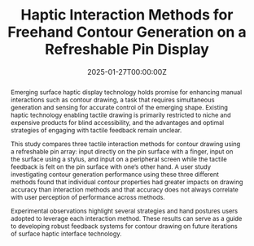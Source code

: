 ---
title: "Haptic Interaction Methods for Freehand Contour Generation on a Refreshable Pin Display"
authors:
- MacKenzie Harnett
- Amanda K. Lacy
- admin
- Rebecca F. Friesen
author_notes:
# - "Equal contribution"
# - "Equal contribution"
date: "2025-01-27T00:00:00Z"
doi: "https://doi.org/10.1115/1.4067417"

# Schedule page publish date (NOT publication's date).
publishDate: "2025-01-27"

# Publication type.
# Accepts a single type but formatted as a YAML list (for Hugo requirements).
# Enter a publication type from the CSL standard.
publication_types: ["article-journal"]

# Publication name and optional abbreviated publication name.
publication: "ASME Journal of Computing and Information Science in Engineering. Mar 2025, 25(3): 031003"
publication_short: "ASME JCISE"

abstract: |
  Emerging surface haptic display technology holds promise for enhancing manual interactions such as contour drawing, a task that requires simultaneous generation and sensing for accurate control of the emerging shape. Existing haptic technology enabling tactile drawing is primarily restricted to niche and expensive products for blind accessibility, and the advantages and optimal strategies of engaging with tactile feedback remain unclear.
  
  This study compares three tactile interaction methods for contour drawing using a refreshable pin array: input directly on the pin surface with a finger, input on the surface using a stylus, and input on a peripheral screen while the tactile feedback is felt on the pin surface with one’s other hand. A user study investigating contour generation performance using these three different methods found that individual contour properties had greater impacts on drawing accuracy than interaction methods and that accuracy does not always correlate with user perception of performance across methods. 
  
  Experimental observations highlight several strategies and hand postures users adopted to leverage each interaction method. These results can serve as a guide to developing robust feedback systems for contour drawing on future iterations of surface haptic interface technology.

# Summary. An optional shortened abstract.
summary: This study compared different methods of producing freehand contours on a tactile pin display, utilizing a custom platform to evaluate contour drawing performance and experience across three different interaction methods.

tags:
- Journal articles
featured: false

# links:
# - name: ""
#   url: ""
url_pdf: https://doi.org/10.1115/1.4067417
url_code: ''
url_dataset: ''
url_poster: ''
url_project: ''
url_slides: ''
url_source: ''
url_video: ''

# Featured image
# To use, add an image named `featured.jpg/png` to your page's folder. 
image:
  caption: 'Compilation of user-drawn contours.'
  focal_point: ""
  preview_only: false

# Associated Projects (optional).
#   Associate this publication with one or more of your projects.
#   Simply enter your project's folder or file name without extension.
#   E.g. `internal-project` references `content/project/internal-project/index.md`.
#   Otherwise, set `projects: []`.
projects: []

# Slides (optional).
#   Associate this publication with Markdown slides.
#   Simply enter your slide deck's filename without extension.
#   E.g. `slides: "example"` references `content/slides/example/index.md`.
#   Otherwise, set `slides: ""`.
slides: example
---